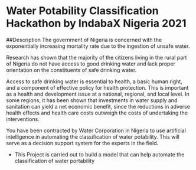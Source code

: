 # Water Potability Classification Hackathon by IndabaX Nigeria 2021
##Description
The government of Nigeria is concerned with the exponentially increasing mortality rate due to the ingestion of unsafe water.

Research has shown that the majority of the citizens living in the rural part of Nigeria do not have access to good drinking water and lack proper orientation on the constituents of safe drinking water.

Access to safe drinking water is essential to health, a basic human right, and a component of effective policy for health protection. This is important as a health and development issue at a national, regional, and local level. In some regions, it has been shown that investments in water supply and sanitation can yield a net economic benefit, since the reductions in adverse health effects and health care costs outweigh the costs of undertaking the interventions.

You have been contracted by Water Corporation in Nigeria to use artificial intelligence in automating the classification of water potability. This will serve as a decision support system for the experts in the field.

* This Project is carried out to build a model that can help automate the classification of water portability
